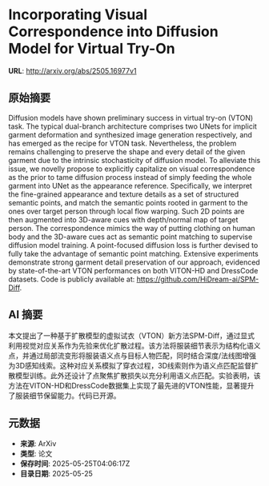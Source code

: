 # Incorporating Visual Correspondence into Diffusion Model for Virtual Try-On

**URL**: http://arxiv.org/abs/2505.16977v1

## 原始摘要

Diffusion models have shown preliminary success in virtual try-on (VTON)
task. The typical dual-branch architecture comprises two UNets for implicit
garment deformation and synthesized image generation respectively, and has
emerged as the recipe for VTON task. Nevertheless, the problem remains
challenging to preserve the shape and every detail of the given garment due to
the intrinsic stochasticity of diffusion model. To alleviate this issue, we
novelly propose to explicitly capitalize on visual correspondence as the prior
to tame diffusion process instead of simply feeding the whole garment into UNet
as the appearance reference. Specifically, we interpret the fine-grained
appearance and texture details as a set of structured semantic points, and
match the semantic points rooted in garment to the ones over target person
through local flow warping. Such 2D points are then augmented into 3D-aware
cues with depth/normal map of target person. The correspondence mimics the way
of putting clothing on human body and the 3D-aware cues act as semantic point
matching to supervise diffusion model training. A point-focused diffusion loss
is further devised to fully take the advantage of semantic point matching.
Extensive experiments demonstrate strong garment detail preservation of our
approach, evidenced by state-of-the-art VTON performances on both VITON-HD and
DressCode datasets. Code is publicly available at:
https://github.com/HiDream-ai/SPM-Diff.


## AI 摘要

本文提出了一种基于扩散模型的虚拟试衣（VTON）新方法SPM-Diff，通过显式利用视觉对应关系作为先验来优化扩散过程。该方法将服装细节表示为结构化语义点，并通过局部流变形将服装语义点与目标人物匹配，同时结合深度/法线图增强为3D感知线索。这种对应关系模拟了穿衣过程，3D线索则作为语义点匹配监督扩散模型训练。此外还设计了点聚焦扩散损失以充分利用语义点匹配。实验表明，该方法在VITON-HD和DressCode数据集上实现了最先进的VTON性能，显著提升了服装细节保留能力。代码已开源。

## 元数据

- **来源**: ArXiv
- **类型**: 论文
- **保存时间**: 2025-05-25T04:06:17Z
- **目录日期**: 2025-05-25
